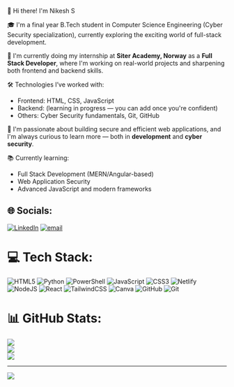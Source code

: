 👋 Hi there! I'm Nikesh S

🎓 I'm a final year B.Tech student in Computer Science Engineering (Cyber Security specialization), currently exploring the exciting world of full-stack development.

💼 I'm currently doing my internship at **Siter Academy, Norway** as a **Full Stack Developer**, where I'm working on real-world projects and sharpening both frontend and backend skills.

🛠️ Technologies I’ve worked with:
- Frontend: HTML, CSS, JavaScript
- Backend: (learning in progress — you can add once you're confident)
- Others: Cyber Security fundamentals, Git, GitHub

🚀 I'm passionate about building secure and efficient web applications, and I'm always curious to learn more — both in **development** and **cyber security**.

📚 Currently learning:
- Full Stack Development (MERN/Angular-based)
- Web Application Security
- Advanced JavaScript and modern frameworks


## 🌐 Socials:
[![LinkedIn](https://img.shields.io/badge/LinkedIn-%230077B5.svg?logo=linkedin&logoColor=white)](https://linkedin.com/in/www.linkedin.com/in/nikesh-s-5a495328b) [![email](https://img.shields.io/badge/Email-D14836?logo=gmail&logoColor=white)](mailto:nikeshsivasubramanian1411@gmail.com) 

# 💻 Tech Stack:
![HTML5](https://img.shields.io/badge/html5-%23E34F26.svg?style=for-the-badge&logo=html5&logoColor=white) ![Python](https://img.shields.io/badge/python-3670A0?style=for-the-badge&logo=python&logoColor=ffdd54) ![PowerShell](https://img.shields.io/badge/PowerShell-%235391FE.svg?style=for-the-badge&logo=powershell&logoColor=white) ![JavaScript](https://img.shields.io/badge/javascript-%23323330.svg?style=for-the-badge&logo=javascript&logoColor=%23F7DF1E) ![CSS3](https://img.shields.io/badge/css3-%231572B6.svg?style=for-the-badge&logo=css3&logoColor=white) ![Netlify](https://img.shields.io/badge/netlify-%23000000.svg?style=for-the-badge&logo=netlify&logoColor=#00C7B7) ![NodeJS](https://img.shields.io/badge/node.js-6DA55F?style=for-the-badge&logo=node.js&logoColor=white) ![React](https://img.shields.io/badge/react-%2320232a.svg?style=for-the-badge&logo=react&logoColor=%2361DAFB) ![TailwindCSS](https://img.shields.io/badge/tailwindcss-%2338B2AC.svg?style=for-the-badge&logo=tailwind-css&logoColor=white) ![Canva](https://img.shields.io/badge/Canva-%2300C4CC.svg?style=for-the-badge&logo=Canva&logoColor=white) ![GitHub](https://img.shields.io/badge/github-%23121011.svg?style=for-the-badge&logo=github&logoColor=white) ![Git](https://img.shields.io/badge/git-%23F05033.svg?style=for-the-badge&logo=git&logoColor=white)
# 📊 GitHub Stats:
![](https://github-readme-stats.vercel.app/api?username=NikeshSivasubramanian-1411&theme=dark&hide_border=false&include_all_commits=false&count_private=false)<br/>
![](https://nirzak-streak-stats.vercel.app/?user=NikeshSivasubramanian-1411&theme=dark&hide_border=false)<br/>
![](https://github-readme-stats.vercel.app/api/top-langs/?username=NikeshSivasubramanian-1411&theme=dark&hide_border=false&include_all_commits=false&count_private=false&layout=compact)

---
[![](https://visitcount.itsvg.in/api?id=NikeshSivasubramanian-1411&icon=0&color=0)](https://visitcount.itsvg.in)

<!-- Proudly created with GPRM ( https://gprm.itsvg.in ) -->
<!--
**NikeshSivasubramanian-1411/NikeshSivasubramanian-1411** is a ✨ _special_ ✨ repository because its `README.md` (this file) appears on your GitHub profile.

Here are some ideas to get you started:

- 🔭 I’m currently working on ...
- 🌱 I’m currently learning ...
- 👯 I’m looking to collaborate on ...
- 🤔 I’m looking for help with ...
- 💬 Ask me about ...
- 📫 How to reach me: ...
- 😄 Pronouns: ...
- ⚡ Fun fact: ...
-->
